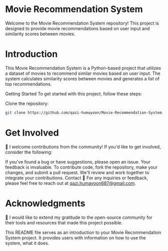 # Movie Recommendation System

Welcome to the Movie Recommendation System repository! This project is designed to provide movie recommendations based on user input and similarity scores between movies.

# Introduction
This Movie Recommendation System is a Python-based project that utilizes a dataset of movies to recommend similar movies based on user input. The system calculates similarity scores between movies and generates a list of top recommendations.

Getting Started
To get started with this project, follow these steps:

Clone the repository:

```bash
git clone https://github.com/qazi-humayoon/Movie-Recommendation-System.git
```
# Get Involved
🚀 I welcome contributions from the community! If you'd like to get involved, consider the following:

If you've found a bug or have suggestions, please open an issue. Your feedback is invaluable.
To contribute code, fork the repository, make your changes, and submit a pull request. We'll review and work together to integrate your contributions.
Contact
📧 For any inquiries or feedback, please feel free to reach out at qazi.humayoon687@gmail.com.


# Acknowledgments
🙏 I would like to extend my gratitude to the open-source community for their tools and resources that made this project possible.

This README file serves as an introduction to your Movie Recommendation System project. It provides users with information on how to use the system, what it does.






